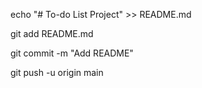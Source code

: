 echo "# To-do List Project" >> README.md

git add README.md

git commit -m "Add README"

git push -u origin main
